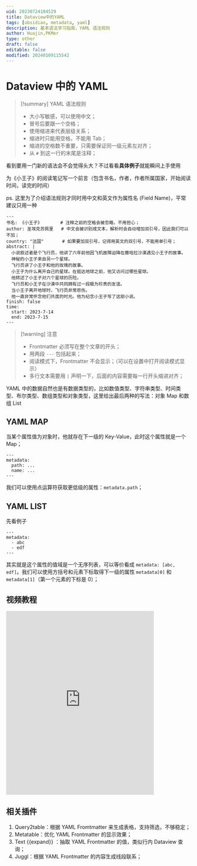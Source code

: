```yaml
---
uid: 20230724104529
title: Dataview中的YAML
tags: [obsidian, metadata, yaml]
description: 基本语法学习指南，YAML 语法规则
author: Huajin,PKMer
type: other
draft: false
editable: false
modified: 20240109115542
---
```


# Dataview 中的 YAML

> [!summary] YAML 语法规则
> - 大小写敏感，可以使用中文；
> - 冒号后要跟一个空格；
> - 使用缩进来代表层级关系；
> - 缩进时只能用空格，不能用 Tab；
> - 缩进的空格数不重要，只需要保证同一级元素左对齐；
> - 从 `#` 到这一行的末尾是注释；

看到要用一门新的语法会不会觉得头大？不过看看**具体例子**就能瞬间上手使用

为《小王子》的阅读笔记写一个前言（包含书名，作者，作者所属国家，开始阅读时间，读完的时间）

ps. 这里为了介绍语法规则才同时用中文和英文作为属性名 (Field Name)，平常建议只用一种

`````示例代码
---
书名: 《小王子》       # 注释之前的空格会被忽略，不用担心；
author: 圣埃克苏佩里   # 中文会被识别成文本，解析时会自动增加双引号，因此我们可以不加；
country: "法国"       # 如果要加双引号，记得用英文的双引号，不能用单引号；
abstract: |
  小说叙述者是个飞行员，他讲了六年前他因飞机故障迫降在撒哈拉沙漠遇见小王子的故事。
  神秘的小王子来自另一个星球。
  飞行员讲了小王子和他的玫瑰的故事。
  小王子为什么离开自己的星球。在抵达地球之前，他又访问过哪些星球。
  他转述了小王子对六个星球的历险。
  飞行员和小王子在沙漠中共同拥有过一段极为珍贵的友谊。
  当小王子离开地球时，飞行员非常悲伤。
  他一直非常怀念他们共度的时光。他为纪念小王子写了这部小说。
finish: false
time:
  start: 2023-7-14
  end: 2023-7-15
---
`````

> [!warning] 注意
> - Frontmatter 必须写在整个文章的开头；
> - 用两段 `---` 包括起来；
> - 阅读模式下，Frontmatter 不会显示；（可以在设置中打开阅读模式显示）
> - 多行文本需要用 `|` 声明一下，后面的内容需要每一行开头缩进对齐；

YAML 中的数据自然也是有数据类型的，比如数值类型、字符串类型、时间类型、布尔类型、数组类型和对象类型，这里给出最后两种的写法：对象 Map 和数组 List

## YAML MAP

当某个属性值为对象时，他就存在下一级的 Key-Value，此时这个属性就是一个 Map；

```
---
metadata:
  path: ...
  name: ...
---
```

我们可以使用点运算符获取更低级的属性：`metadata.path`；

## YAML LIST

先看例子

```
---
metadata:
  - abc
  - edf
---
```

其实就是这个属性的值域是一个无序列表，可以等价看成 `metadata: [abc, edf]`。我们可以使用方括号和元素下标取得下一级的属性 `metadata[0]` 和 `metadata[1]`（第一个元素的下标是 0）；

## 视频教程

<iframe src="https://player.bilibili.com/player.html?aid=665938857&bvid=BV12a4y12789&cid=1399356242&p=1&autoplay=false" scrolling="no" border="0" frameborder="no" framespacing="0" allowfullscreen="true" width="80%" height="500"> </iframe>

## 相关插件

1. Query2table：根据 YAML Fromtmatter 来生成表格，支持筛选，不够稳定；
2. Metatable：优化 YAML Frontmatter 的显示效果；
3. Text {{expand}} ：抽取 YAML Frontmatter 的值，类似行内 Dataview 查询；
4. Juggl：根据 YAML Frontmatter 的内容生成线段联系；

